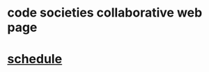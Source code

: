 <style>
  img {
    width: 100%;
  }
</style>

# code societies collaborative web page

# <a href="/README.md"/>schedule</a>